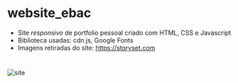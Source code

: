 ﻿# website_ebac

- Site *responsivo* de portfolio pessoal criado com HTML, CSS e Javascript
- Biblioteca usadas: cdn.js, Google Fonts
- Imagens retiradas do site: https://storyset.com
#

![site](https://user-images.githubusercontent.com/108761793/226708114-b2f5194f-efd6-4dab-992b-4b64630abbf7.png)
